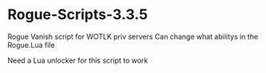 # Rogue-Scripts-3.3.5
Rogue Vanish script for WOTLK priv servers
Can change what abilitys in the Rogue.Lua file

Need a Lua unlocker for this script to work

